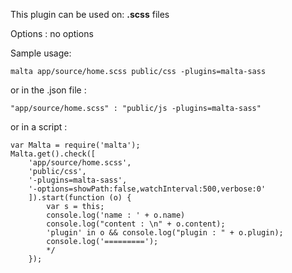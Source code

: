 This plugin can be used on: **.scss** files

Options : no options  

Sample usage:  

    malta app/source/home.scss public/css -plugins=malta-sass

or in the .json file :

    "app/source/home.scss" : "public/js -plugins=malta-sass"

or in a script : 

    var Malta = require('malta');
    Malta.get().check([
        'app/source/home.scss',
        'public/css',
        '-plugins=malta-sass',
        '-options=showPath:false,watchInterval:500,verbose:0'
        ]).start(function (o) {
            var s = this;
            console.log('name : ' + o.name)
            console.log("content : \n" + o.content);
            'plugin' in o && console.log("plugin : " + o.plugin);
            console.log('=========');
            */
        });
